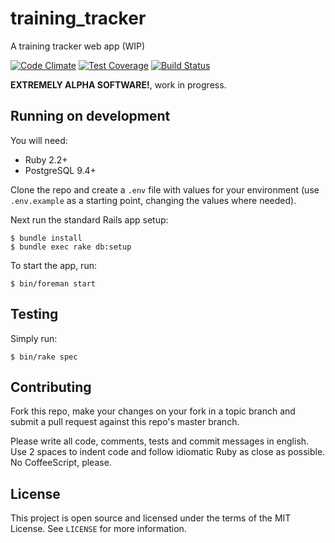 # training_tracker

A training tracker web app (WIP)

[![Code Climate](https://codeclimate.com/github/rtopitt/training_tracker/badges/gpa.svg)](https://codeclimate.com/github/rtopitt/training_tracker)
[![Test Coverage](https://codeclimate.com/github/rtopitt/training_tracker/badges/coverage.svg)](https://codeclimate.com/github/rtopitt/training_tracker/coverage)
[![Build Status](https://travis-ci.org/rtopitt/training_tracker.png?branch=master)](https://travis-ci.org/rtopitt/training_tracker)

**EXTREMELY ALPHA SOFTWARE!**, work in progress.

## Running on development

You will need:

- Ruby 2.2+
- PostgreSQL 9.4+

Clone the repo and create a `.env` file with values for your environment (use `.env.example` as a starting point, changing the values where needed).

Next run the standard Rails app setup:

```
$ bundle install
$ bundle exec rake db:setup
```

To start the app, run:

```
$ bin/foreman start
```

## Testing

Simply run:

```
$ bin/rake spec
```

## Contributing

Fork this repo, make your changes on your fork in a topic branch and submit a pull request against this repo's master branch.

Please write all code, comments, tests and commit messages in english. Use 2 spaces to indent code and follow idiomatic Ruby as close as possible. No CoffeeScript, please.

## License

This project is open source and licensed under the terms of the MIT License. See `LICENSE` for more information.

